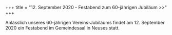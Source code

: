 +++
title = "12. September 2020 - Festabend zum 60-jährigen Jubiläum >>"
+++

Anlässlich unseres 60-jährigen Vereins-Jubiläums findet am 12. September 2020
ein Festabend im Gemeindesaal in Neuses statt.
